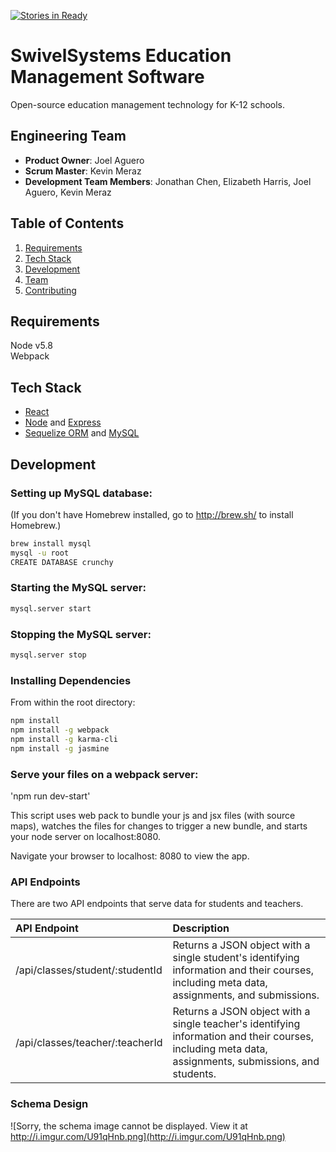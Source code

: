 [![Stories in Ready](https://badge.waffle.io/SwivelSystems/Swivel.png?label=ready&title=Ready)](https://waffle.io/HolisticParallelogram/SwivelSystems/Swivel)
# SwivelSystems Education Management Software
Open-source education management technology for K-12 schools.

## Engineering Team

  - __Product Owner__: Joel Aguero
  - __Scrum Master__: Kevin Meraz
  - __Development Team Members__: Jonathan Chen, Elizabeth Harris, Joel Aguero, Kevin Meraz

## Table of Contents

1. [Requirements](#requirements)
1. [Tech Stack](#tech-stack)
1. [Development](#development)
1. [Team](#legacy-team)
1. [Contributing](#contributing)


## Requirements

Node v5.8  
Webpack

## Tech Stack
- [React](https://facebook.github.io/react/)
- [Node](https://nodejs.org/en/) and [Express](http://expressjs.com/)
- [Sequelize ORM](http://docs.sequelizejs.com/en/latest/) and [MySQL](https://www.mysql.com/)

## Development

### Setting up MySQL database:
(If you don't have Homebrew installed, go to http://brew.sh/ to install Homebrew.)
```sh
brew install mysql
mysql -u root
CREATE DATABASE crunchy
```

### Starting the MySQL server:

```sh
mysql.server start
```

### Stopping the MySQL server:

```sh
mysql.server stop
```

### Installing Dependencies

From within the root directory:

```sh
npm install
npm install -g webpack
npm install -g karma-cli
npm install -g jasmine
```

### Serve your files on a webpack server:

'npm run dev-start'

This script uses web pack to bundle your js and jsx files (with source maps), watches the files for changes to trigger a new bundle, and starts your node server on localhost:8080.

Navigate your browser to localhost: 8080 to view the app.

### API Endpoints
There are two API endpoints that serve data for students and teachers.

| API Endpoint        | Description           |
| :------------- |:-------- |
| /api/classes/student/:studentId      | Returns a JSON object with a single student's identifying information and their courses, including meta data, assignments, and submissions. |
| /api/classes/teacher/:teacherId      | Returns a JSON object with a single teacher's identifying information and their courses, including meta data, assignments, submissions, and students.      |  

### Schema Design
![Sorry, the schema image cannot be displayed. View it at http://i.imgur.com/U91qHnb.png](http://i.imgur.com/U91qHnb.png)
<!--
### Current Build Health [![Build Status](https://travis-ci.org/HolisticParallelogram/crunchy-tunes.svg?branch=master)](https://travis-ci.org/HolisticParallelogram/crunchy-tunes)
View the build [history](https://travis-ci.org/HolisticParallelogram/crunchy-tunes/builds) -->
<!--
### Roadmap

View the project roadmap [here](https://waffle.io/HolisticParallelogram/crunchy-tunes)
[![Stories in 'Backlog'](https://badge.waffle.io/HolisticParallelogram/crunchy-tunes.svg?label=Backlog&title=Backlog)](http://waffle.io/HolisticParallelogram/crunchy-tunes)
[![Stories in 'Ready'](https://badge.waffle.io/HolisticParallelogram/crunchy-tunes.svg?label=Ready&title=Ready)](http://waffle.io/HolisticParallelogram/crunchy-tunes)
[![Stories in 'In Progress'](https://badge.waffle.io/HolisticParallelogram/crunchy-tunes.svg?label=In%20Progress&title=In%20Progress)](http://waffle.io/HolisticParallelogram/crunchy-tunes)


## Contributing

See [CONTRIBUTING.md](CONTRIBUTING.md) for contribution guidelines. -->

